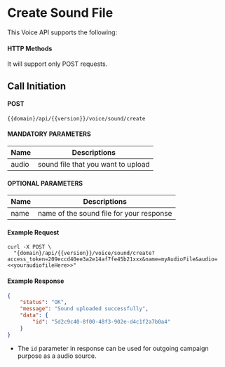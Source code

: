 # Create Sound File

This Voice API supports the following:

#### HTTP Methods
  
  It will support only POST requests.

## Call Initiation

#### POST

```
{{domain}/api/{{version}}/voice/sound/create
```

####  MANDATORY PARAMETERS

| Name     | Descriptions |
|----------|--------------|
| audio | sound file that you want to upload |


####  OPTIONAL PARAMETERS

| Name     | Descriptions |
|----------|--------------|
| name |  name of the sound file for your response |

#### Example Request

```
curl -X POST \
  "{domain}/api/{{version}}/voice/sound/create?access_token=209eccd40ee3a2e14af7fe45b21xxx&name=myAudioFile&audio=<<youraudiofileHere>>"
```

#### Example Response

```json
{
    "status": "OK",
    "message": "Sound uploaded successfully",
    "data": {
        "id": "5d2c9c40-8f00-48f3-902e-d4c1f2a7b0a4"
    }
}
```

- The `id` parameter in response can be used for outgoing campaign purpose as a audio source.
